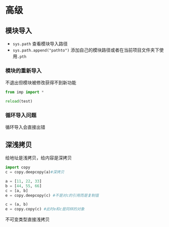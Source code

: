 # 高级

## 模块导入

* `sys.path` 查看模块导入路径
* `sys.path.append("pathto")` 添加自己的模块路径或者在当前项目文件夹下使用`.pth`

### 模块的重新导入

不退出但模块被修改获得不到新功能

```python
from imp import *

reload(test)
```

### 循环导入问题

循环导入会直接出错

## 深浅拷贝

给地址是浅拷贝，给内容是深拷贝

```python
import copy
c = copy.deepcopy(a)#深拷贝

a = [11, 22, 33]
b = [44, 55, 66]
c = [a, b]
e = copy.deepcopy(c) #不是对c的引用而是复制值

c = (a, b)
e = copy.copy(c) #此时e和c是同样的对象
```

 不可变类型直接浅拷贝





